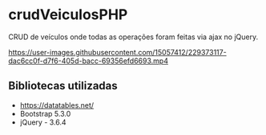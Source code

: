 # crudVeiculosPHP
CRUD de veículos onde todas as operações foram feitas via ajax no jQuery.

https://user-images.githubusercontent.com/15057412/229373117-dac6cc0f-d7f6-405d-bacc-69356efd6693.mp4

## Bibliotecas utilizadas
- https://datatables.net/
- Bootstrap 5.3.0
- jQuery - 3.6.4
